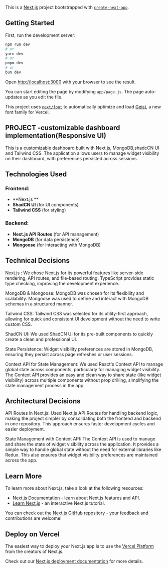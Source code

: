 This is a [Next.js](https://nextjs.org) project bootstrapped with [`create-next-app`](https://github.com/vercel/next.js/tree/canary/packages/create-next-app).

## Getting Started

First, run the development server:

```bash
npm run dev
# or
yarn dev
# or
pnpm dev
# or
bun dev
```

Open [http://localhost:3000](http://localhost:3000) with your browser to see the result.

You can start editing the page by modifying `app/page.js`. The page auto-updates as you edit the file.

This project uses [`next/font`](https://nextjs.org/docs/app/building-your-application/optimizing/fonts) to automatically optimize and load [Geist](https://vercel.com/font), a new font family for Vercel.


## PROJECT -customizable dashboard implementation(Responsive UI)
This is a customizable dashboard built with Next.js, MongoDB,shadcCN UI and Tailwind CSS. The application allows users to manage widget visibility on their dashboard, with preferences persisted across sessions.

## Technologies Used

### Frontend:
- **Next.js **
- **ShadCN UI** (for UI components)
- **Tailwind CSS** (for styling)

### Backend:
- **Next.js API Routes**  (for API management)
- **MongoDB** (for data persistence)
- **Mongoose** (for interacting with MongoDB)

## Technical Decisions
Next.js : We chose Next.js for its powerful features like server-side rendering, API routes, and file-based routing. TypeScript provides static type checking, improving the development experience.

MongoDB & Mongoose: MongoDB was chosen for its flexibility and scalability. Mongoose was used to define and interact with MongoDB schemas in a structured manner.

Tailwind CSS: Tailwind CSS was selected for its utility-first approach, allowing for quick and consistent UI development without the need to write custom CSS.

ShadCN UI: We used ShadCN UI for its pre-built components to quickly create a clean and professional UI.

State Persistence: Widget visibility preferences are stored in MongoDB, ensuring they persist across page refreshes or user sessions.

Context API for State Management: We used React's Context API to manage global state across components, particularly for managing widget visibility. The Context API provides an easy and clean way to share state (like widget visibility) across multiple components without prop drilling, simplifying the state management process in the app.

## Architectural Decisions

API Routes in Next.js: Used Next.js API Routes for handling backend logic, making the project simpler by consolidating both the frontend and backend in one repository. This approach ensures faster development cycles and easier deployment.


State Management with Context API: The Context API is used to manage and share the state of widget visibility across the application. It provides a simple way to handle global state without the need for external libraries like Redux. This also ensures that widget visibility preferences are maintained across the app.


## Learn More

To learn more about Next.js, take a look at the following resources:

- [Next.js Documentation](https://nextjs.org/docs) - learn about Next.js features and API.
- [Learn Next.js](https://nextjs.org/learn) - an interactive Next.js tutorial.

You can check out [the Next.js GitHub repository](https://github.com/vercel/next.js) - your feedback and contributions are welcome!

## Deploy on Vercel

The easiest way to deploy your Next.js app is to use the [Vercel Platform](https://vercel.com/new?utm_medium=default-template&filter=next.js&utm_source=create-next-app&utm_campaign=create-next-app-readme) from the creators of Next.js.

Check out our [Next.js deployment documentation](https://nextjs.org/docs/app/building-your-application/deploying) for more details.
